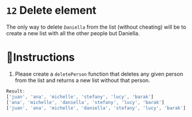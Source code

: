 # `12` Delete element

The only way to delete `Daniella` from the list (without cheating)
will be to create a new list with all the other people but Daniella.

# 📝Instructions
1. Please create a `deletePerson` function that deletes any given person from the list
 and returns a new list without that person.


 ```js
 Result:
 ['juan', 'ana', 'michelle', 'stefany', 'lucy', 'barak']
['ana', 'michelle', 'daniella', 'stefany', 'lucy', 'barak']
['juan', 'ana', 'michelle', 'daniella', 'stefany', 'lucy', 'barak']
```
